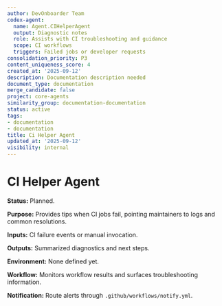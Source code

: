 ```yaml
---
author: DevOnboarder Team
codex-agent:
  name: Agent.CIHelperAgent
  output: Diagnostic notes
  role: Assists with CI troubleshooting and guidance
  scope: CI workflows
  triggers: Failed jobs or developer requests
consolidation_priority: P3
content_uniqueness_score: 4
created_at: '2025-09-12'
description: Documentation description needed
document_type: documentation
merge_candidate: false
project: core-agents
similarity_group: documentation-documentation
status: active
tags:
- documentation
- documentation
title: Ci Helper Agent
updated_at: '2025-09-12'
visibility: internal
---
```


# CI Helper Agent

**Status:** Planned.

**Purpose:** Provides tips when CI jobs fail, pointing maintainers to logs and common resolutions.

**Inputs:** CI failure events or manual invocation.

**Outputs:** Summarized diagnostics and next steps.

**Environment:** None defined yet.

**Workflow:** Monitors workflow results and surfaces troubleshooting information.

**Notification:** Route alerts through `.github/workflows/notify.yml`.
